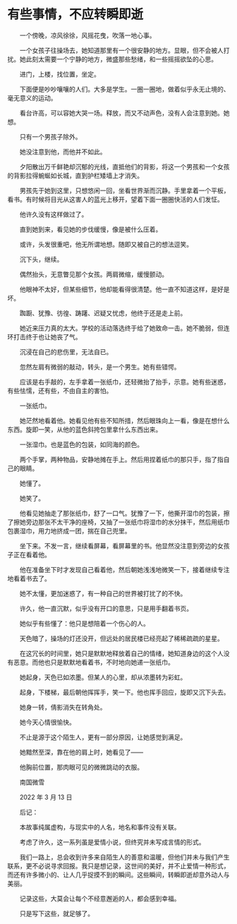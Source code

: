 # 有些事情，不应转瞬即逝

　　一个傍晚，凉风徐徐，风摇花曳，吹落一地心事。

　　一个女孩子往操场去，她知道那里有一个很安静的地方。显眼，但不会被人打扰。她此刻太需要一个宁静的地方，微盛那些愁绪，和一些摇摇欲坠的心思。

　　进门，上楼，找位置，坐定。

　　下面便是吵吵嚷嚷的人们。大多是学生。一圈一圈地，做着似乎永无止境的、毫无意义的运动。

　　看台许高，可以容她大哭一场。释放，而又不动声色，没有人会注意到她。她想。

　　只有一个男孩子除外。

　　她没注意到他，而他并不如此。

　　夕阳散出万千鲜艳却沉郁的光线，直抵他们的背影，将这一个男孩和一个女孩的背影拉得蜿蜒如长城，直到护栏矮墙上才消失。

　　男孩先于她到这里，只想悠闲一回，坐看世界渐而沉静。手里拿着一个平板，看书。有时候将目光从这害人的蓝光上移开，望着下面一圈圈快活的人们发怔。

　　他许久没有这样做过了。

　　直到她到来，看见她的步伐缓慢，像是被什么压着。

　　或许，头发很重吧，他无所谓地想。随即又被自己的想法逗笑。

　　沉下头，继续。



　　偶然抬头，无意瞥见那个女孩。两肩微缩，缓慢颤动。

　　他眼神不太好，但某些细节，他却能看得很清楚。他一直不知道这样，是好是坏。

　　踟蹰、犹豫、彷徨、踌躇、迟疑又忧虑，他终于还是走上前。



　　她近来压力真的太大。学校的活动落选终于给了她致命一击。她不脆弱，但连环打击终于也让她丧了气。

　　沉浸在自己的悲伤里，无法自已。

　　忽然左肩有微弱的敲动，转头，是一个男生。她有些错愕。

　　应该是右手敲的，左手拿着一张纸巾，还轻微抬了抬手，示意。她有些迷惑，有些怯懦，还有些，不由自主的害怕。

　　一张纸巾。

　　她茫然地看着他。她看见他有些不知所措，然后眼珠向上一看，像是在想什么东西。旋即一笑，从他的蓝色斜挎包里拿什么东西出来。

　　一张湿巾。也是蓝色的包装，如同海的颜色。

　　两个手掌，两种物品，安静地摊在手上。然后用捏着纸巾的那只手，指了指自己的眼睛。

　　她懂了。

　　她笑了。



　　他看见她抽走了那张纸巾，舒了一口气。犹豫了一下，他撕开湿巾的包装，擦了擦她旁边那张不太干净的座椅，又抽了一张纸巾将湿巾的水分抹干，然后用纸巾包裹湿巾，用力地挤成一团，揣在自己兜里。

　　坐下来。不发一言，继续看屏幕，看屏幕里的书。他显然没注意到旁边的女孩子正在看着他。



　　他在准备坐下时才发现自己看着他，然后朝她浅浅地微笑一下，接着继续专注地看着书去了。

　　她不太懂，更加迷惑了，有一种自己的世界被打扰了的不快。

　　许久，他一直沉默，似乎没有开口的意思，只是用手翻着书页。

　　她似乎有些懂了：他只是想陪着一个伤心的人。



　　天色暗了，操场的灯还没开，但远处的居民楼已经亮起了稀稀疏疏的星星。

　　在这冗长的时间里，她只是默默地释放着自己的情绪，她知道身边的这个人没有恶意。而他也只是默默地看着书，不时地向她递一张纸巾。



　　她起身，天色已如浓墨。但某人的心里，却从浓墨转为彩虹。

　　起身，下楼梯，最后朝他挥挥手，笑一下。他也挥手回应，旋即又沉下头去。

　　她身一转，倩影消失在转角处。



　　她今天心情很愉快。

　　不止是源于这个陌生人，更有一部分原因，让她感觉到满足。

　　她黯然至深，靠在他的肩上时，她看见了——

　　他胸前位置，那肉眼可见的微微跳动的衣服。



　　南国微雪

　　2022 年 3 月 13 日



　　后记：

　　本故事纯属虚构，与现实中的人名，地名和事件没有关联。

　　考虑了许久，这一系列虽是爱情小说，但终究并未写成言情的形式。

　　我们一路上，总会收到许多来自陌生人的善意和温暖，但他们并未与我们产生联系，更不必说寻求回报。我只是想记录，这世间的美好，并不止爱情一种形式，而还有许多微小的、让人几乎捉摸不到的瞬间。这些瞬间，转瞬即逝却意外动人与美丽。

　　记录这些，大莫会让每个不经意邂逅的人，都会感到幸福。

　　只是写下这些，就足够了。

